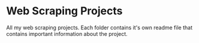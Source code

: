 # Web Scraping Projects

All my web scraping projects.
Each folder contains it's own readme file that contains important information about the project.